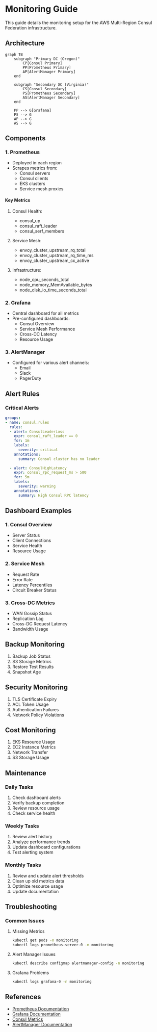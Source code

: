 # Monitoring Guide

This guide details the monitoring setup for the AWS Multi-Region Consul Federation infrastructure.

## Architecture

```mermaid
graph TB
    subgraph "Primary DC (Oregon)"
        CP[Consul Primary]
        PP[Prometheus Primary]
        AP[AlertManager Primary]
    end
    
    subgraph "Secondary DC (Virginia)"
        CS[Consul Secondary]
        PS[Prometheus Secondary]
        AS[AlertManager Secondary]
    end
    
    PP --> G[Grafana]
    PS --> G
    AP --> G
    AS --> G
```

## Components

### 1. Prometheus

- Deployed in each region
- Scrapes metrics from:
  - Consul servers
  - Consul clients
  - EKS clusters
  - Service mesh proxies

#### Key Metrics

1. Consul Health:
   - consul_up
   - consul_raft_leader
   - consul_serf_members

2. Service Mesh:
   - envoy_cluster_upstream_rq_total
   - envoy_cluster_upstream_rq_time_ms
   - envoy_cluster_upstream_cx_active

3. Infrastructure:
   - node_cpu_seconds_total
   - node_memory_MemAvailable_bytes
   - node_disk_io_time_seconds_total

### 2. Grafana

- Central dashboard for all metrics
- Pre-configured dashboards:
  - Consul Overview
  - Service Mesh Performance
  - Cross-DC Latency
  - Resource Usage

### 3. AlertManager

- Configured for various alert channels:
  - Email
  - Slack
  - PagerDuty

## Alert Rules

### Critical Alerts

```yaml
groups:
- name: consul.rules
  rules:
  - alert: ConsulLeaderLoss
    expr: consul_raft_leader == 0
    for: 1m
    labels:
      severity: critical
    annotations:
      summary: Consul cluster has no leader
      
  - alert: ConsulHighLatency
    expr: consul_rpc_request_ms > 500
    for: 5m
    labels:
      severity: warning
    annotations:
      summary: High Consul RPC latency
```

## Dashboard Examples

### 1. Consul Overview

- Server Status
- Client Connections
- Service Health
- Resource Usage

### 2. Service Mesh

- Request Rate
- Error Rate
- Latency Percentiles
- Circuit Breaker Status

### 3. Cross-DC Metrics

- WAN Gossip Status
- Replication Lag
- Cross-DC Request Latency
- Bandwidth Usage

## Backup Monitoring

1. Backup Job Status
2. S3 Storage Metrics
3. Restore Test Results
4. Snapshot Age

## Security Monitoring

1. TLS Certificate Expiry
2. ACL Token Usage
3. Authentication Failures
4. Network Policy Violations

## Cost Monitoring

1. EKS Resource Usage
2. EC2 Instance Metrics
3. Network Transfer
4. S3 Storage Usage

## Maintenance

### Daily Tasks

1. Check dashboard alerts
2. Verify backup completion
3. Review resource usage
4. Check service health

### Weekly Tasks

1. Review alert history
2. Analyze performance trends
3. Update dashboard configurations
4. Test alerting system

### Monthly Tasks

1. Review and update alert thresholds
2. Clean up old metrics data
3. Optimize resource usage
4. Update documentation

## Troubleshooting

### Common Issues

1. Missing Metrics
   ```bash
   kubectl get pods -n monitoring
   kubectl logs prometheus-server-0 -n monitoring
   ```

2. Alert Manager Issues
   ```bash
   kubectl describe configmap alertmanager-config -n monitoring
   ```

3. Grafana Problems
   ```bash
   kubectl logs grafana-0 -n monitoring
   ```

## References

- [Prometheus Documentation](https://prometheus.io/docs/)
- [Grafana Documentation](https://grafana.com/docs/)
- [Consul Metrics](https://www.consul.io/docs/agent/telemetry)
- [AlertManager Documentation](https://prometheus.io/docs/alerting/latest/alertmanager/)
